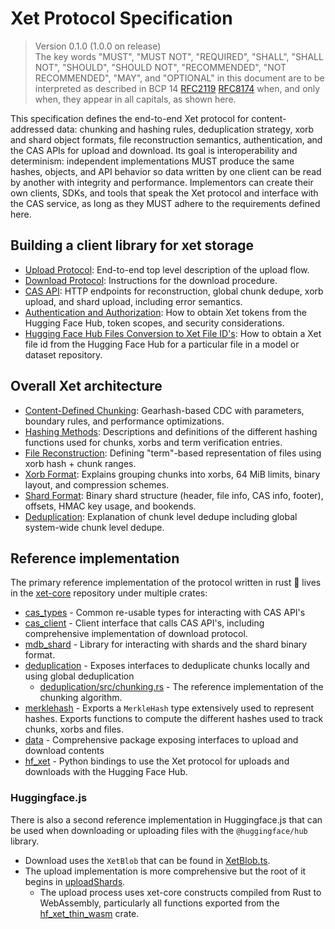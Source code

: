 # Xet Protocol Specification

> Version 0.1.0 (1.0.0 on release)  
> The key words "MUST", "MUST NOT", "REQUIRED", "SHALL", "SHALL NOT", "SHOULD", "SHOULD NOT", "RECOMMENDED", "NOT RECOMMENDED", "MAY", and "OPTIONAL" in this document are to be interpreted as described in BCP 14 [RFC2119](https://www.ietf.org/rfc/rfc2119.txt) [RFC8174](https://www.ietf.org/rfc/rfc8174.txt)
when, and only when, they appear in all capitals, as shown here.

This specification defines the end-to-end Xet protocol for content-addressed data: chunking and hashing rules, deduplication strategy, xorb and shard object formats, file reconstruction semantics, authentication, and the CAS APIs for upload and download.
Its goal is interoperability and determinism: independent implementations MUST produce the same hashes, objects, and API behavior so data written by one client can be read by another with integrity and performance.
Implementors can create their own clients, SDKs, and tools that speak the Xet protocol and interface with the CAS service, as long as they MUST adhere to the requirements defined here.

## Building a client library for xet storage

- [Upload Protocol](./upload-protocol): End-to-end top level description of the upload flow.
- [Download Protocol](./download-protocol): Instructions for the download procedure.
- [CAS API](./api): HTTP endpoints for reconstruction, global chunk dedupe, xorb upload, and shard upload, including error semantics.
- [Authentication and Authorization](./auth): How to obtain Xet tokens from the Hugging Face Hub, token scopes, and security considerations.
- [Hugging Face Hub Files Conversion to Xet File ID's](./file-id): How to obtain a Xet file id from the Hugging Face Hub for a particular file in a model or dataset repository.

## Overall Xet architecture

- [Content-Defined Chunking](./chunking): Gearhash-based CDC with parameters, boundary rules, and performance optimizations.
- [Hashing Methods](./hashing): Descriptions and definitions of the different hashing functions used for chunks, xorbs and term verification entries.
- [File Reconstruction](./file-reconstruction): Defining "term"-based representation of files using xorb hash + chunk ranges.
- [Xorb Format](./xorb): Explains grouping chunks into xorbs, 64 MiB limits, binary layout, and compression schemes.
- [Shard Format](./shard): Binary shard structure (header, file info, CAS info, footer), offsets, HMAC key usage, and bookends.
- [Deduplication](./deduplication): Explanation of chunk level dedupe including global system-wide chunk level dedupe.

## Reference implementation

The primary reference implementation of the protocol written in rust 🦀 lives in the [xet-core](https://github.com/huggingface/xet-core) repository under multiple crates:

- [cas_types](https://github.com/huggingface/xet-core/tree/main/cas_types) - Common re-usable types for interacting with CAS API's
- [cas_client](https://github.com/huggingface/xet-core/tree/main/cas_client) - Client interface that calls CAS API's, including comprehensive implementation of download protocol.
- [mdb_shard](https://github.com/huggingface/xet-core/tree/main/mdb_shard) - Library for interacting with shards and the shard binary format.
- [deduplication](https://github.com/huggingface/xet-core/tree/main/deduplication) - Exposes interfaces to deduplicate chunks locally and using global deduplication
  - [deduplication/src/chunking.rs](https://github.com/huggingface/xet-core/blob/main/deduplication/src/chunking.rs) - The reference implementation of the chunking algorithm.
- [merklehash](https://github.com/huggingface/xet-core/tree/main/merklehash) - Exports a `MerkleHash` type extensively used to represent hashes. Exports functions to compute the different hashes used to track chunks, xorbs and files.
- [data](https://github.com/huggingface/xet-core/tree/main/data) - Comprehensive package exposing interfaces to upload and download contents
- [hf_xet](https://github.com/huggingface/xet-core/tree/main/hf_xet) - Python bindings to use the Xet protocol for uploads and downloads with the Hugging Face Hub.

### Huggingface.js

There is also a second reference implementation in Huggingface.js that can be used when downloading or uploading files with the `@huggingface/hub` library.

- Download uses the `XetBlob` that can be found in [XetBlob.ts](https://github.com/huggingface/huggingface.js/blob/main/packages/hub/src/utils/XetBlob.ts).
- The upload implementation is more comprehensive but the root of it begins in [uploadShards](https://github.com/huggingface/huggingface.js/blob/main/packages/hub/src/utils/uploadShards.ts).
  - The upload process uses xet-core constructs compiled from Rust to WebAssembly, particularly all functions exported from the [hf_xet_thin_wasm](https://github.com/huggingface/xet-core/tree/main/hf_xet_thin_wasm) crate.
